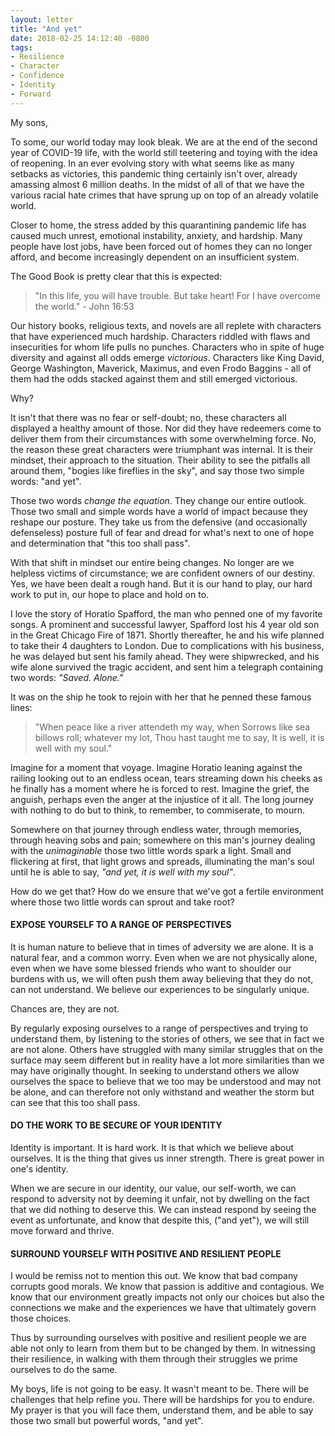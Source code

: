 ```yaml
---
layout: letter
title: "And yet"
date: 2018-02-25 14:12:40 -0800
tags:
- Resilience
- Character
- Confidence
- Identity
- Forward
---
```

My sons,

To some, our world today may look bleak. We are at the end of the second year of COVID-19 life, with the world still teetering and toying with the idea of reopening. In an ever evolving story with what seems like as many setbacks as victories, this pandemic thing certainly isn't over, already amassing almost 6 million deaths. In the midst of all of that we have the various racial hate crimes that have sprung up on top of an already volatile world.

Closer to home, the stress added by this quarantining pandemic life has caused much unrest, emotional instability, anxiety, and hardship. Many people have lost jobs, have been forced out of homes they can no longer afford, and become increasingly dependent on an insufficient system.

The Good Book is pretty clear that this is expected:

>"In this life, you will have trouble. But take heart! For I have overcome the world." - John 16:53

Our history books, religious texts, and novels are all replete with characters that have experienced much hardship. Characters riddled with flaws and insecurities for whom life pulls no punches. Characters who in spite of huge diversity and against all odds emerge *victorious*. Characters like King David, George Washington, Maverick, Maximus, and even Frodo Baggins - all of them had the odds stacked against them and still emerged victorious.

Why?

It isn't that there was no fear or self-doubt; no, these characters all displayed a healthy amount of those. Nor did they have redeemers come to deliver them from their circumstances with some overwhelming force. No, the reason these great characters were triumphant was internal. It is their mindset, their approach to the situation. Their ability to see the pitfalls all around them, "bogies like fireflies in the sky", and say those two simple words: "and yet".

Those two words *change the equation*. They change our entire outlook. Those two small and simple words have a world of impact because they reshape our posture. They take us from the defensive (and occasionally defenseless) posture full of fear and dread for what's next to one of hope and determination that "this too shall pass".

With that shift in mindset our entire being changes. No longer are we helpless victims of circumstance; we are confident owners of our destiny. Yes, we have been dealt a rough hand. But it is our hand to play, our hard work to put in, our hope to place and hold on to.

I love the story of Horatio Spafford, the man who penned one of my favorite songs. A prominent and successful lawyer, Spafford lost his 4 year old son in the Great Chicago Fire of 1871. Shortly thereafter, he and his wife planned to take their 4 daughters to London. Due to complications with his business, he was delayed but sent his family ahead. They were shipwrecked, and his wife alone survived the tragic accident, and sent him a telegraph containing two words: *"Saved. Alone."*

It was on the ship he took to rejoin with her that he penned these famous lines:

>"When peace like a river attendeth my way,
>when Sorrows like sea billows roll;
>whatever my lot, Thou hast taught me to say,
>It is well, it is well with my soul."

Imagine for a moment that voyage. Imagine Horatio leaning against the railing looking out to an endless ocean, tears streaming down his cheeks as he finally has a moment where he is forced to rest. Imagine the grief, the anguish, perhaps even the anger at the injustice of it all. The long journey with nothing to do but to think, to remember, to commiserate, to mourn.

Somewhere on that journey through endless water, through memories, through heaving sobs and pain; somewhere on this man's journey dealing with the *unimaginable* those two little words spark a light. Small and flickering at first, that light grows and spreads, illuminating the man's soul until he is able to say, *"and yet, it is well with my soul"*.

How do we get that? How do we ensure that we've got a fertile environment where those two little words can sprout and take root?

#### EXPOSE YOURSELF TO A RANGE OF PERSPECTIVES

It is human nature to believe that in times of adversity we are alone. It is a natural fear, and a common worry. Even when we are not physically alone, even when we have some blessed friends who want to shoulder our burdens with us, we will often push them away believing that they do not, can not understand. We believe our experiences to be singularly unique.

Chances are, they are not.

By regularly exposing ourselves to a range of perspectives and trying to understand them, by listening to the stories of others, we see that in fact we are not alone. Others have struggled with many similar struggles that on the surface may seem different but in reality have a lot more similarities than we may have originally thought. In seeking to understand others we allow ourselves the space to believe that we too may be understood and may not be alone, and can therefore not only withstand and weather the storm but can see that this too shall pass.

#### DO THE WORK TO BE SECURE OF YOUR IDENTITY

Identity is important. It is hard work. It is that which we believe about ourselves. It is the thing that gives us inner strength. There is great power in one's identity.

When we are secure in our identity, our value, our self-worth, we can respond to adversity not by deeming it unfair, not by dwelling on the fact that we did nothing to deserve this. We can instead respond by seeing the event as unfortunate, and know that despite this, ("and yet"), we will still move forward and thrive.

#### SURROUND YOURSELF WITH POSITIVE AND RESILIENT PEOPLE

I would be remiss not to mention this out. We know that bad company corrupts good morals. We know that passion is additive and contagious. We know that our environment greatly impacts not only our choices but also the connections we make and the experiences we have that ultimately govern those choices.

Thus by surrounding ourselves with positive and resilient people we are able not only to learn from them but to be changed by them. In witnessing their resilience, in walking with them through their struggles we prime ourselves to do the same.

My boys, life is not going to be easy. It wasn't meant to be. There will be challenges that help refine you. There will be hardships for you to endure. My prayer is that you will face them, understand them, and be able to say those two small but powerful words, "and yet".
